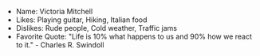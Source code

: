 - Name: Victoria Mitchell
- Likes: Playing guitar, Hiking, Italian food
- Dislikes: Rude people, Cold weather, Traffic jams
- Favorite Quote: "Life is 10% what happens to us and 90% how we react to it." - Charles R. Swindoll
